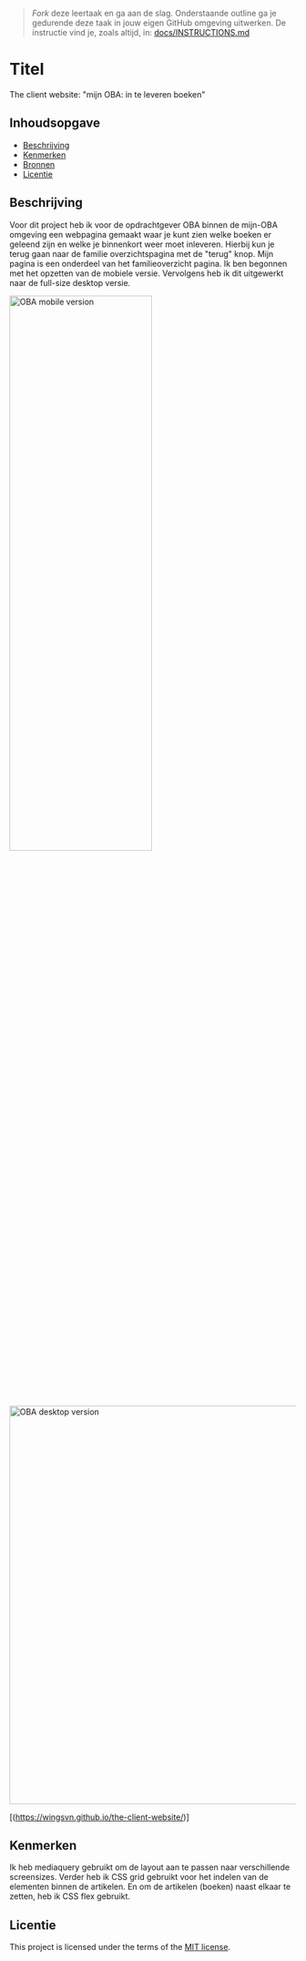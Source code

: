 > _Fork_ deze leertaak en ga aan de slag. Onderstaande outline ga je gedurende deze taak in jouw eigen GitHub omgeving uitwerken. De instructie vind je, zoals altijd, in: [docs/INSTRUCTIONS.md](docs/INSTRUCTIONS.md)

# Titel
The client website: "mijn OBA: in te leveren boeken"

## Inhoudsopgave

  * [Beschrijving](#beschrijving)
  * [Kenmerken](#kenmerken)
  * [Bronnen](#bronnen)
  * [Licentie](#licentie)

## Beschrijving
Voor dit project heb ik voor de opdrachtgever OBA binnen de mijn-OBA omgeving een webpagina gemaakt waar je kunt zien welke boeken er geleend zijn en welke je binnenkort weer moet inleveren. Hierbij kun je terug gaan naar de familie overzichtspagina met de "terug" knop. Mijn pagina is een onderdeel van het familieoverzicht pagina. Ik ben begonnen met het opzetten van de mobiele versie. Vervolgens heb ik dit uitgewerkt naar de full-size desktop versie.

<img width="250" alt="OBA mobile version" src="https://github.com/wingsvn/the-client-website/assets/144009709/b248add9-e0bc-4aaa-a04b-29ddf2616d88" width=50% height=50%> 

<img width="700" alt="OBA desktop version" src="https://github.com/wingsvn/the-client-website/assets/144009709/70951250-5ec7-49e9-9697-53d247d8bde5">

[(https://wingsvn.github.io/the-client-website/)]


## Kenmerken
<!-- Bij Kenmerken staat welke technieken zijn gebruikt en hoe. Wat is de HTML structuur? Wat zijn de belangrijkste dingen in CSS? Wat is er met Javascript gedaan en hoe? Misschien heb je een framwork of library gebruikt? -->

Ik heb mediaquery gebruikt om de layout aan te passen naar verschillende screensizes.
Verder heb ik CSS grid gebruikt voor het indelen van de elementen binnen de artikelen. En om de artikelen (boeken) naast elkaar te zetten, heb ik CSS flex gebruikt.



## Licentie

This project is licensed under the terms of the [MIT license](./LICENSE).
